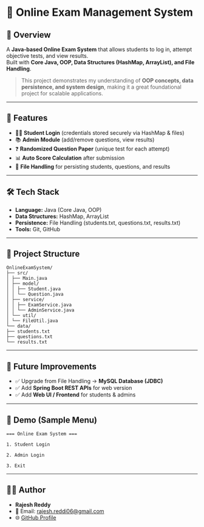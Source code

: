 # 📝 Online Exam Management System

## 📌 Overview
A **Java-based Online Exam System** that allows students to log in, attempt objective tests, and view results.  
Built with **Core Java, OOP, Data Structures (HashMap, ArrayList), and File Handling**.

> This project demonstrates my understanding of **OOP concepts, data persistence, and system design**, making it a great foundational project for scalable applications.

---

## 🚀 Features
- 👨‍🎓 **Student Login** (credentials stored securely via HashMap & files)
- 📚 **Admin Module** (add/remove questions, view results)
- ❓ **Randomized Question Paper** (unique test for each attempt)
- 📊 **Auto Score Calculation** after submission
- 💾 **File Handling** for persisting students, questions, and results

---

## 🛠️ Tech Stack
- **Language:** Java (Core Java, OOP)
- **Data Structures:** HashMap, ArrayList
- **Persistence:** File Handling (students.txt, questions.txt, results.txt)
- **Tools:** Git, GitHub

---

## 📂 Project Structure
```
OnlineExamSystem/
├── src/
│ ├── Main.java
│ ├── model/
│ │ ├── Student.java
│ │ └── Question.java
│ ├── service/
│ │ ├── ExamService.java
│ │ └── AdminService.java
│ └── util/
│ └── FileUtil.java
└── data/
├── students.txt
├── questions.txt
└── results.txt
```

---

## 🔮 Future Improvements
- ✅ Upgrade from File Handling → **MySQL Database (JDBC)**
- ✅ Add **Spring Boot REST APIs** for web version
- ✅ Add **Web UI / Frontend** for students & admins

---

## 📸 Demo (Sample Menu)
```
=== Online Exam System ===

1. Student Login

2. Admin Login

3. Exit
```


---

## 👨‍💻 Author
- **Rajesh Reddy**
- 📧 Email: rajesh.reddi06@gmail.com
- 🌐 [GitHub Profile](https://github.com/RajeshReddi)  
